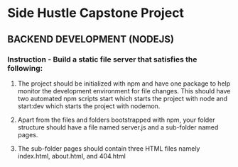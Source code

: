 # Side Hustle Capstone Project
## BACKEND DEVELOPMENT (NODEJS)

### Instruction - Build a static file server that satisfies the following:

1. The project should be initialized with npm and have one package to help monitor the development environment for file changes. This should have two automated npm scripts start which starts the project with node and start:dev which starts the project with nodemon.

2. Apart from the files and folders bootstrapped with npm, your folder structure should have a file named server.js and a sub-folder named pages.

3. The sub-folder pages should contain three HTML files namely index.html, about.html, and 404.html
